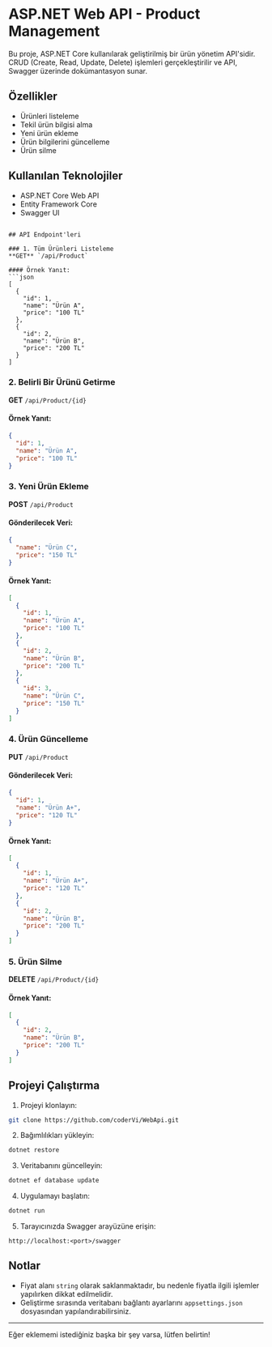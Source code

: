 # ASP.NET Web API - Product Management

Bu proje, ASP.NET Core kullanılarak geliştirilmiş bir ürün yönetim API'sidir. CRUD (Create, Read, Update, Delete) işlemleri gerçekleştirilir ve API, Swagger üzerinde dokümantasyon sunar.

## Özellikler

- Ürünleri listeleme
- Tekil ürün bilgisi alma
- Yeni ürün ekleme
- Ürün bilgilerini güncelleme
- Ürün silme

## Kullanılan Teknolojiler

- ASP.NET Core Web API
- Entity Framework Core
- Swagger UI


```

## API Endpoint'leri

### 1. Tüm Ürünleri Listeleme
**GET** `/api/Product`

#### Örnek Yanıt:
```json
[
  {
    "id": 1,
    "name": "Ürün A",
    "price": "100 TL"
  },
  {
    "id": 2,
    "name": "Ürün B",
    "price": "200 TL"
  }
]
```

### 2. Belirli Bir Ürünü Getirme
**GET** `/api/Product/{id}`

#### Örnek Yanıt:
```json
{
  "id": 1,
  "name": "Ürün A",
  "price": "100 TL"
}
```

### 3. Yeni Ürün Ekleme
**POST** `/api/Product`

#### Gönderilecek Veri:
```json
{
  "name": "Ürün C",
  "price": "150 TL"
}
```

#### Örnek Yanıt:
```json
[
  {
    "id": 1,
    "name": "Ürün A",
    "price": "100 TL"
  },
  {
    "id": 2,
    "name": "Ürün B",
    "price": "200 TL"
  },
  {
    "id": 3,
    "name": "Ürün C",
    "price": "150 TL"
  }
]
```

### 4. Ürün Güncelleme
**PUT** `/api/Product`

#### Gönderilecek Veri:
```json
{
  "id": 1,
  "name": "Ürün A+",
  "price": "120 TL"
}
```

#### Örnek Yanıt:
```json
[
  {
    "id": 1,
    "name": "Ürün A+",
    "price": "120 TL"
  },
  {
    "id": 2,
    "name": "Ürün B",
    "price": "200 TL"
  }
]
```

### 5. Ürün Silme
**DELETE** `/api/Product/{id}`

#### Örnek Yanıt:
```json
[
  {
    "id": 2,
    "name": "Ürün B",
    "price": "200 TL"
  }
]
```

## Projeyi Çalıştırma

1. Projeyi klonlayın:
```bash
git clone https://github.com/coderVi/WebApi.git
```

2. Bağımlılıkları yükleyin:
```bash
dotnet restore
```

3. Veritabanını güncelleyin:
```bash
dotnet ef database update
```

4. Uygulamayı başlatın:
```bash
dotnet run
```

5. Tarayıcınızda Swagger arayüzüne erişin:
```
http://localhost:<port>/swagger
```

## Notlar
- Fiyat alanı `string` olarak saklanmaktadır, bu nedenle fiyatla ilgili işlemler yapılırken dikkat edilmelidir.
- Geliştirme sırasında veritabanı bağlantı ayarlarını `appsettings.json` dosyasından yapılandırabilirsiniz.

---

Eğer eklememi istediğiniz başka bir şey varsa, lütfen belirtin!

